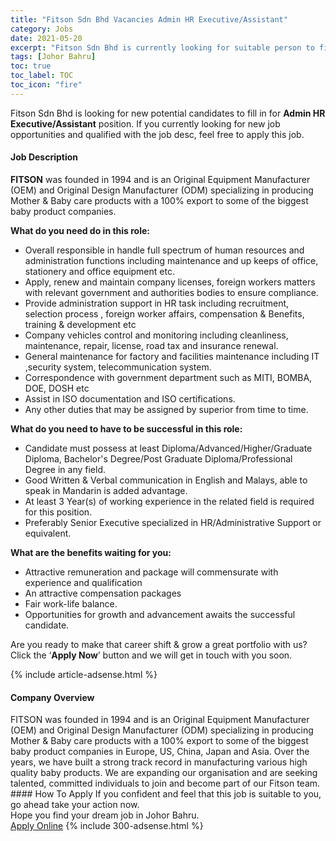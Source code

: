 ```yaml
---
title: "Fitson Sdn Bhd Vacancies Admin HR Executive/Assistant" 
category: Jobs 
date: 2021-05-20 
excerpt: "Fitson Sdn Bhd is currently looking for suitable person to fill in the Admin HR Executive/Assistant which based in Johor Bahru" 
tags: [Johor Bahru] 
toc: true 
toc_label: TOC 
toc_icon: "fire" 
--- 
```


<p>Fitson Sdn Bhd is looking for new potential candidates to fill in for <b>Admin HR Executive/Assistant</b> position. If you currently looking for new job opportunities and qualified with the job desc, feel free to apply this job.
</p><div><div><h4>Job Description</h4></div><div><div><span><div><p><strong>FITSON</strong>&#160;was founded in 1994 and is an Original Equipment Manufacturer (OEM) and Original Design Manufacturer (ODM) specializing in producing Mother &amp; Baby care products with a 100% export to some of the biggest baby product companies.&#160;</p><p><strong>What do you need do in this role:</strong></p><ul><li>Overall responsible in handle full spectrum of human resources and administration functions including maintenance and up keeps of office, stationery and office equipment etc.</li><li>Apply, renew and maintain company licenses, foreign workers matters with relevant government and authorities bodies to ensure compliance.</li><li>Provide administration support in HR task including recruitment, selection process , foreign worker affairs, compensation &amp; Benefits, training &amp; development etc</li><li>Company vehicles control and monitoring&#160;including cleanliness, maintenance, repair, license, road tax and insurance renewal.</li><li>General maintenance for factory and facilities maintenance including IT ,security system, telecommunication system.&#160;</li><li>Correspondence with government department such as MITI, BOMBA, DOE, DOSH etc</li><li>Assist in ISO documentation and ISO certifications.</li><li>Any other duties that may be assigned by superior from time to time.</li></ul><p><strong>What do you need to have to be successful in this role:</strong></p><ul><li>Candidate must possess at least Diploma/Advanced/Higher/Graduate Diploma, Bachelor's Degree/Post Graduate Diploma/Professional Degree&#160;in any field.</li><li>Good Written &amp; Verbal communication in English and Malays, able to speak in Mandarin is added advantage.</li><li>At least 3 Year(s) of working experience in the related field is required for this position.</li><li>Preferably Senior Executive specialized in HR/Administrative Support or equivalent.</li></ul><p><strong>What are the benefits waiting for you:</strong></p><ul><li>Attractive remuneration and package will commensurate with experience and qualification</li><li>An attractive compensation packages</li><li>Fair work-life balance.</li><li>Opportunities for growth and advancement awaits the successful candidate.</li></ul><p>Are you ready to make that career shift &amp; grow a great portfolio with us? Click the &#8216;<strong>Apply Now</strong>&#8217; button and we will get in touch with you soon.</p></div></span></div></div></div> 
{% include article-adsense.html %} 
<div><div><h4>Company Overview</h4></div><div><div><span><div><div>FITSON was founded in 1994 and is an Original Equipment Manufacturer (OEM) and Original Design Manufacturer (ODM) specializing in producing Mother &amp; Baby care products with a 100% export to some of the biggest baby product companies in Europe, US, China, Japan and Asia. Over the years, we have built a strong track record in manufacturing various high quality baby products. We are expanding our organisation and are seeking talented, committed individuals to join and become part of our Fitson team.</div></div></span></div></div></div> 
#### How To Apply 
If you confident and feel that this job is suitable to you, go ahead take your action now. <br/> 
Hope you find your dream job in Johor Bahru. <br/> 
<a href="https://www.jobstreet.com.my/en/job/admin-hr-executive-assistant-4571490?jobId=jobstreet-my-job-4571490&" class="btn btn--info" target="_blank" rel="nofollow noopenner">Apply Online</a> 
{% include 300-adsense.html %} 